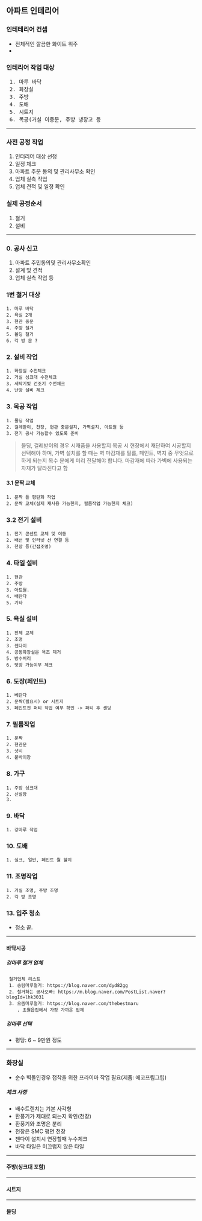 ## 아파트 인테리어
### 인테테리어 컨셉
* 전체적인 깔끔한 화이트 위주
* 

### 인테리어 작업 대상
<PRE>
 1. 마루 바닥
 2. 화장실
 3. 주방
 4. 도배
 5. 시트지
 6. 목공(거실 이중문, 주방 냉장고 등
</PRE>

-----
### 사전 공정 작업
1. 인터리어 대상 선정
2. 일정 체크
3. 아파트 주문 동의 및 관리사무소 확인
4. 업체 실측 작업
5. 업체 견적 및 일정 확인

### 실제 공정순서

1. 철거
2. 설비


--------
### 0. 공사 신고
1. 아파트 주민동의및 관리사무소확인
2. 설계 및 견적 
3. 업체 실측 작업 등

### 1번 철거 대상
```
1. 마루 바닥
2. 욕실 2개
3. 현관 중문
4. 주방 철거
5. 몰딩 철거
6. 각 방 문 ?
```

### 2. 설비 작업
```
1. 화장실 수전체크
2. 거실 싱크대 수전체크
3. 세탁기및 건조기 수전체크
4. 난방 설비 체크

```

### 3. 목공 작업
```
1. 몰딩 작업
2. 걸레받이, 천장, 현관 중문설치, 가벽설치, 아트월 등
3. 전기 공사 가능할수 있도록 준비
```
> 몰딩, 걸레받이의 경우 시재품을 사용할지 목공 시 현장에서 재단하여 시공할지 선택해야 하며, 
> 가벽 설치를 할 때는 벽 마감재를 필름, 페인트, 벽지 중 무엇으로 하게 되는지 목수 분에게 미리 전달해야 합니다.
>  마감재에 따라 가벽에 사용되는 자재가 달라진다고 함

#### 3.1 문짝 교체
```
1. 문짝 틀 평탄화 작업
2. 문짝 교체(실제 재사용 가능한지, 필름작업 가능한지 체크)
```

### 3.2 전기 설비
```
1. 전기 콘센트 교체 및 이동
2. 배선 및 인터넷 선 연결 등
3. 천장 등(간접조명)
```

### 4. 타일 설비
```
1. 현관
2. 주방
3. 아트월.
4. 배란다
5. 기타
```

### 5. 욕실 설비
```
1. 전체 교체
2. 조명
3. 젠다이
4. 공동화장실은 욕조 제거
5. 방수처리
6. 덧방 가능여부 체크
```

### 6. 도장(페인트)
```
1. 베란다
2. 문짝(필요시) or 시트지
3. 페인트전 퍼티 작업 여부 확인 -> 퍼티 후 센딩
```

### 7. 필름작업
```
1. 문짝 
2. 현관문
3. 샷시
4. 붙박이장
```
### 8. 가구
```
1. 주방 싱크대
2. 신발장
3. 
```

### 9. 바닥
```
1. 강마루 작업
```

### 10. 도배
```
1. 실크, 일반, 페인트 뭘 할지
```

### 11. 조명작업
```
1. 거실 조명, 주방 조명
2. 각 방 조명
```

### 13. 입주 청소
* 청소 끝.

-------- 


#### 바닥시공
##### 강마루 철거 업체
```
 철거업체 리스트
 1. 송림마루철거: https://blog.naver.com/dyd82gg
 2. 철거하는 공사오빠: https://m.blog.naver.com/PostList.naver?blogId=lhk3031
 3. 으뜸마루철거: https://blog.naver.com/thebestmaru
    . 초월읍집에서 가장 가까운 업체
```
##### 강마루 선택
* 평당: 6 ~ 9만원 정도
--------




### 화장실
* 순수 벽돌인경우 접착을 위한 프라이마 작업 필요(제품: 에코프림그립)


##### 체크 사항
* 배수트렌치는 기본 사각형
* 환풍기가 제대로 되는지 확인(천장)
* 환풍기와 조명은 분리
* 천장은 SMC 평면 천장
* 젠다이 설치시 연장할때 누수체크
* 바닥 타일은 미끄럽지 않은 타일

---------------

#### 주방(싱크대 포함)

--------

#### 시트지

--------

#### 몰딩
